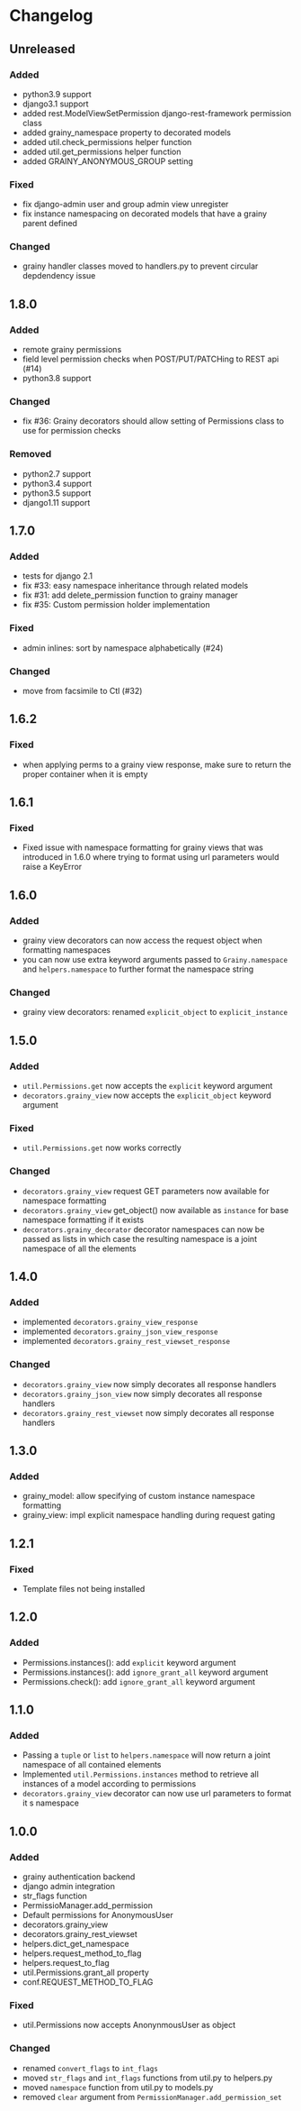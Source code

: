 # Changelog


## Unreleased
### Added
- python3.9 support
- django3.1 support
- added rest.ModelViewSetPermission django-rest-framework permission class
- added grainy_namespace property to decorated models
- added util.check_permissions helper function
- added util.get_permissions helper function
- added GRAINY_ANONYMOUS_GROUP setting
### Fixed
- fix django-admin user and group admin view unregister
- fix instance namespacing on decorated models that have a grainy parent defined
### Changed
- grainy handler classes moved to handlers.py to prevent circular depdendency issue


## 1.8.0
### Added
- remote grainy permissions
- field level permission checks when POST/PUT/PATCHing to REST api (#14)
- python3.8 support
### Changed
- fix #36: Grainy decorators should allow setting of Permissions class to use for permission checks
### Removed
- python2.7 support
- python3.4 support
- python3.5 support
- django1.11 support


## 1.7.0
### Added
- tests for django 2.1
- fix #33: easy namespace inheritance through related models
- fix #31: add delete_permission function to grainy manager
- fix #35: Custom permission holder implementation
### Fixed
- admin inlines: sort by namespace alphabetically (#24)
### Changed
- move from facsimile to Ctl (#32)


## 1.6.2
### Fixed
- when applying perms to a grainy view response, make sure to return the proper container when it is empty


## 1.6.1
### Fixed
- Fixed issue with namespace formatting for grainy views that was introduced in 1.6.0 where trying to format using url parameters would raise a KeyError


## 1.6.0
### Added
- grainy view decorators can now access the request object when formatting namespaces
- you can now use extra keyword arguments passed to `Grainy.namespace` and `helpers.namespace` to further format the namespace string
### Changed
- grainy view decorators: renamed `explicit_object` to `explicit_instance`


## 1.5.0
### Added
- `util.Permissions.get` now accepts the `explicit` keyword argument
- `decorators.grainy_view` now accepts the `explicit_object` keyword argument
### Fixed
- `util.Permissions.get` now works correctly
### Changed
- `decorators.grainy_view` request GET parameters now available for namespace formatting
- `decorators.grainy_view` get_object() now available as `instance` for base namespace formatting if it exists
- `decorators.grainy_decorator` decorator namespaces can now be passed as lists in which case the resulting namespace is a joint namespace of all the elements


## 1.4.0
### Added
- implemented `decorators.grainy_view_response`
- implemented `decorators.grainy_json_view_response`
- implemented `decorators.grainy_rest_viewset_response`
### Changed
- `decorators.grainy_view` now simply decorates all response handlers
- `decorators.grainy_json_view` now simply decorates all response handlers
- `decorators.grainy_rest_viewset` now simply decorates all response handlers


## 1.3.0
### Added
- grainy_model: allow specifying of custom instance namespace formatting
- grainy_view: impl explicit namespace handling during request gating


## 1.2.1
### Fixed
- Template files not being installed


## 1.2.0
### Added
- Permissions.instances(): add `explicit` keyword argument
- Permissions.instances(): add `ignore_grant_all` keyword argument
- Permissions.check(): add `ignore_grant_all` keyword argument


## 1.1.0
### Added
- Passing a `tuple` or `list` to `helpers.namespace` will now return a joint namespace of all contained elements
- Implemented `util.Permissions.instances` method to retrieve all instances of a model according to permissions
- `decorators.grainy_view` decorator can now use url parameters to format it s namespace


## 1.0.0
### Added
- grainy authentication backend
- django admin integration
- str_flags function
- PermissioManager.add_permission
- Default permissions for AnonymousUser
- decorators.grainy_view
- decorators.grainy_rest_viewset
- helpers.dict_get_namespace
- helpers.request_method_to_flag
- helpers.request_to_flag
- util.Permissions.grant_all property
- conf.REQUEST_METHOD_TO_FLAG
### Fixed
- util.Permissions now accepts AnonynmousUser as object
### Changed
- renamed `convert_flags` to `int_flags`
- moved `str_flags` and `int_flags` functions from util.py to helpers.py
- moved `namespace` function from util.py to models.py
- removed `clear` argument from `PermissionManager.add_permission_set`